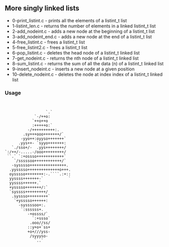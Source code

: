 ## More singly linked lists
* 0-print_listint.c	-	prints all the elements of a listint_t list
* 1-listint_len.c		-	returns the number of elements in a linked listint_t list
* 2-add_nodeint.c		-	adds a new node at the beginning of a listint_t list
* 3-add_nodeint_end.c	-  	adds a new node at the end of a listint_t list
* 4-free_listint.c		-	frees a listint_t list
* 5-free_listint2.c	-	frees a listint_t list
* 6-pop_listint.c	-	deletes the head node of a listint_t linked list
* 7-get_nodeint.c	-	returns the nth node of a listint_t linked list
* 8-sum_listint.c	-	returns the sum of all the data (n) of a listint_t linked list
* 9-insert_nodeint.c	-	inserts a new node at a given position
* 10-delete_nodeint.c	-	deletes the node at index index of a listint_t linked list
### Usage

```
```
```

                  `.`
             `-/++o:
            `++o++o
            :+++++o:`
          -/++++++++++:.
        .sy+++ooo+++++++/`
       -yyo++:oyyso+++++++`
      .yys++- `syyo+++++++:
   `./sso+/-  .yys++++++++/
`:/++/-.....-/ooo+++++++++/
 ``.` `:+ossso++++++++++++`
    `/sssssoo++++++++++++/`
   -sysssso++++++++++++++++.
  .yysssso++++++++++++++o+++.
  oysssso++++++++:-.````.:+::
  yyssss+++++++-`           `
  yyssss++++++.`
  +ysssso+++++++/:`
  `syssss+++++++++/
   .syssso+++++++++`
    `+ysssso++++++:
      -syssssoo+:.
       `:ssssss+.
          -+ossss/`
            `:+ssso`
           .ooo//ss/
          ::y+o+`ss+
          +o+///yss-
           /syyyso-
             `..`
```
